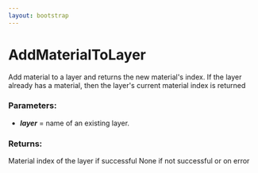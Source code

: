 ```yaml
---
layout: bootstrap
---
```


# AddMaterialToLayer

Add material to a layer and returns the new material's index. If the
        layer already has a material, then the layer's current material index is
        returned
        

### Parameters:

- ***layer*** = name of an existing layer.
        

### Returns:


Material index of the layer if successful
None if not successful or on error
        
